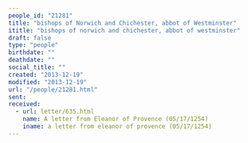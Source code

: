 ```yaml
---
people_id: "21281"
title: "bishops of Norwich and Chichester, abbot of Westminster"
ititle: "bishops of norwich and chichester, abbot of westminster"
draft: false
type: "people"
birthdate: ""
deathdate: ""
social_title: ""
created: "2013-12-19"
modified: "2013-12-19"
url: "/people/21281.html"
sent:
received:
  - url: letter/635.html
    name: A letter from Eleanor of Provence (05/17/1254)
    iname: a letter from eleanor of provence (05/17/1254)
---
```

